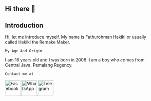 ## Hi there 👋
## Introduction

Hi, let me introduce myself. My name is Fathurohman Hakiki or usually called Hakiki the Remake Maker.

```My Age And Origin```

I am 16 years old and I was born in 2008. I am a boy who comes from Central Java, Pemalang Regency.

```Contact me at```

<a href="https://www.facebook.com/HakikiXDC" target="_blank">
    <img src="https://upload.wikimedia.org/wikipedia/commons/5/51/Facebook_f_logo_%282019%29.svg" alt="Facebook" style="width:50px;height:50px;">
</a>
<a href="httpe://wa.me/6287765856537?text=Hi+Sir" target="_blank">
    <img src="https://upload.wikimedia.org/wikipedia/commons/6/6b/WhatsApp.svg" alt="WhatsApp" style="width:50px;height:50px;">
</a>
<a href="https://t.me/HakikiXD" target="_blank">
    <img src="https://upload.wikimedia.org/wikipedia/commons/8/82/Telegram_logo.svg" alt="Telegram" style="width:50px;height:50px;">
</a>

